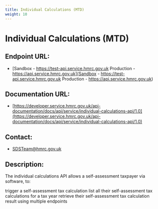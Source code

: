 ```yaml
---
title: Individual Calculations (MTD)
weight: 10
---
```


# Individual Calculations (MTD)

## Endpoint URL:
 - [Sandbox - https://test-api.service.hmrc.gov.uk 
Production - https://api.service.hmrc.gov.uk](Sandbox - https://test-api.service.hmrc.gov.uk 
Production - https://api.service.hmrc.gov.uk)

## Documentation URL:
 - [https://developer.service.hmrc.gov.uk/api-documentation/docs/api/service/individual-calculations-api/1.0](https://developer.service.hmrc.gov.uk/api-documentation/docs/api/service/individual-calculations-api/1.0)

## Contact:
 - [SDSTeam@hmrc.gov.uk](mailto:SDSTeam@hmrc.gov.uk)

## Description:
The individual calculations API allows a self-assessment taxpayer via software, to:

trigger a self-assessment tax calculation
list all their self-assessment tax calculations for a tax year
retrieve their self-assessment tax calculation result using multiple endpoints

